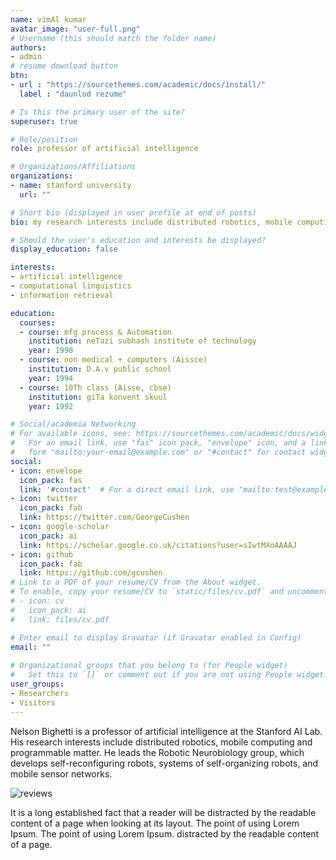 ```yaml
---
name: vimAl kumar
avatar_image: "user-full.png"
# Username (this should match the folder name)
authors:
- admin
# resume download button
btn:
- url : "https://sourcethemes.com/academic/docs/install/"
  label : "daunlod rezume"

# Is this the primary user of the site?
superuser: true

# Role/position
role: professor of artificial intelligence

# Organizations/Affiliations
organizations:
- name: stanford university
  url: ""

# Short bio (displayed in user profile at end of posts)
bio: my research interests include distributed robotics, mobile computing and programmable matter.

# Should the user's education and interests be displayed?
display_education: false

interests:
- artificial intelligence
- computational linguistics
- information retrieval

education:
  courses:
  - course: mfg process & Automation
    institution: neTazi subhash institute of technology
    year: 1998
  - course: non medical + computers (Aissce)
    institution: D.A.v public school
    year: 1994
  - course: 10Th class (Aisse, cbse)
    institution: giTa konvent skuul
    year: 1992

# Social/academia Networking
# For available icons, see: https://sourcethemes.com/academic/docs/widgets/#icons
#   For an email link, use "fas" icon pack, "envelope" icon, and a link in the
#   form "mailto:your-email@example.com" or "#contact" for contact widget.
social:
- icon: envelope
  icon_pack: fas
  link: '#contact'  # For a direct email link, use "mailto:test@example.org".
- icon: twitter
  icon_pack: fab
  link: https://twitter.com/GeorgeCushen
- icon: google-scholar
  icon_pack: ai
  link: https://scholar.google.co.uk/citations?user=sIwtMXoAAAAJ
- icon: github
  icon_pack: fab
  link: https://github.com/gcushen
# Link to a PDF of your resume/CV from the About widget.
# To enable, copy your resume/CV to `static/files/cv.pdf` and uncomment the lines below.  
# - icon: cv
#   icon_pack: ai
#   link: files/cv.pdf

# Enter email to display Gravatar (if Gravatar enabled in Config)
email: ""
  
# Organizational groups that you belong to (for People widget)
#   Set this to `[]` or comment out if you are not using People widget.  
user_groups:
- Researchers
- Visitors
---
```


Nelson Bighetti is a professor of artificial intelligence at the Stanford AI Lab. His research interests include distributed robotics, mobile computing and programmable matter. He leads the Robotic Neurobiology group, which develops self-reconfiguring robots, systems of self-organizing robots, and mobile sensor networks.

![reviews](../../img/certifacates.jpg)

It is a long established fact that a reader will be distracted by the readable content of a page when looking at its layout. The point of using Lorem Ipsum. The point of using Lorem Ipsum. distracted by the readable content of a page.
